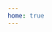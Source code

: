 ```yaml
---
home: true
---
```


 <script setup>
  import Dashboard from "@/examples/dashboard/Example.vue"
</script>

<Dashboard />
